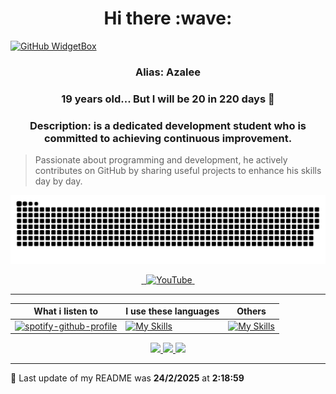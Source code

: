 
<h1 align="center">
 Hi there :wave:
</h1>

[![GitHub WidgetBox](https://github-widgetbox.vercel.app/api/profile?username=AzaleeX&data=followers,repositories,stars,commits&theme=darkmode)]()

<h3 align="center">
  Alias: <strong>Azalee</strong></h3>
<h3 align="center">
  19 years old... But I will be <strong>20</strong> in <strong>220 days 🎉</strong>
<h3/>
<h3 align="center">
  Description: is a dedicated development student who is committed to achieving continuous improvement.</h3>

 > Passionate about programming and development, he actively contributes on GitHub by sharing useful projects to enhance his skills day by day.
<p align="center">
 <img alt="github-snake" src="asset/AzaleeSnake.svg" />
</p>

<p align="center">
  <a href="https://twitter.com/AzaleeMcpe">
    <img src="https://skillicons.dev/icons?i=twitter" alt="" />
  </a>
  <a href="https://discord.com/users/846395226640613396">
    <img src="https://skillicons.dev/icons?i=discord" alt="" />
  </a>
  <a href="https://www.youtube.com/channel/UC7DjT1Wzgchw8c49pdeIKDg">
    <img src="https://www.shareicon.net/data/48x48/2015/09/30/109355_media_512x512.png" alt="YouTube" />
  </a>
  <a href="#">
    <img src="https://skillicons.dev/icons?i=github" alt="" />
  </a>
</p>

---
| What i listen to  | I use these languages  | Others  |
| -- | -- | -- |
| [![spotify-github-profile](https://spotify-github-profile.vercel.app/api/view?uid=58odnj281sok9ucrrf65pqats&cover_image=false&theme=default&show_offline=true&background_color=000000&interchange=false&bar_color=53b14f&bar_color_cover=true)](https://github.com/kittinan/spotify-github-profile) | [![My Skills](https://skillicons.dev/icons?i=php,ts,js,java,html,css&perline=3)](https://skillicons.dev) | [![My Skills](https://skillicons.dev/icons?i=git,github,docker,mysql,linux,bots,idea,jenkins&perline=3)](https://skillicons.dev) |

<p align="center">
<a href="#">
<img src="https://github-readme-streak-stats.herokuapp.com?user=AzaleeX&theme=dark&hide_border=true&type=svg">
</a>
<a href="#">
<img src="https://github-readme-stats.vercel.app/api/top-langs/?username=AzaleeX&layout=compact&hide_border=true&theme=dark">
</a>
<a href="#">
<img src="https://github-readme-stats.vercel.app/api?username=AzaleeX&show_icons=true&theme=dark">
</a>
</p>

---
📅 Last update of my README was **24/2/2025**
at **2:18:59**
